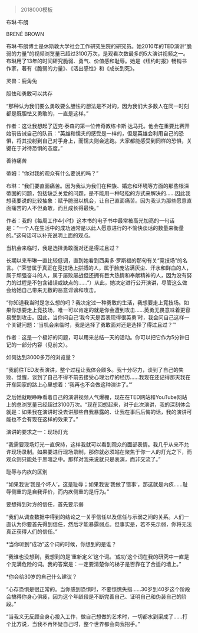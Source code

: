 # 
> 2018000模板




布琳·布朗


BRENÉ BROWN


布琳·布朗博士是休斯敦大学社会工作研究生院的研究员。她2010年的TED演讲“脆弱的力量”的视频浏览量已超过3100万次，是观看次数最多的5大演讲视频之一。布琳用了13年的时间研究脆弱、勇气、价值感和耻辱。她是《纽约时报》畅销书作家，著有《脆弱的力量》、《活出感性》和《成长到死》。

灵兽：鹿角兔


胆怯和勇敢可以共存

“那种认为我们要么勇敢要么胆怯的想法是不对的，因为我们大多数人在同一时刻都是既胆怯又勇敢的，一直是这样。”


作者：这让我想起了迈克·泰森的第一位传奇教练卡斯·达马托。他会在重要比赛开始前告诫自己的队员：“英雄和懦夫的感受是一样的，但是英雄会利用自己的恐惧，将其投射到自己对手身上，而懦夫则会逃跑。大家都能感受到同样的恐惧，关键在于对待恐惧的态度。”




善待痛苦

蒂姆：“你对我的观众有什么要说的吗？”

布琳：“我们要直面痛苦。因为我认为我们在种族、婚恋和环境等方面的那些根深蒂固的问题，包括缺乏关爱的问题，是不能用一种轻松的方式来解决的……因此我想我要说的比较抽象：赋予脆弱以机会，让自己直面痛苦。因为我认为那些愿意直面痛苦的人不但勇敢，而且成长得最快。”


作者：我的《每周工作4小时》这本书的电子书中最常被高光加亮的一句话是：“一个人在生活中的成功通常是以此人愿意进行的不愉快谈话的数量来衡量的。”这句话可以补充说明上面的观点。




当机会来临时，我是选择勇敢面对还是得过且过？

长期以来布琳一直比较低调，直到她看到西奥多·罗斯福的那句有关“竞技场”的名言。（“荣誉属于真正在竞技场上拼搏的人，属于脸庞沾满灰尘、汗水和鲜血的人，属于顽强奋斗的人，属于屡败屡战但还拥有巨大热情和奉献精神的人，因为没有努力的过程是不包含错误或缺点的……”）从此，她决定进行公开演讲，尽管这么做会给她自己带来无数的恶意诽谤和攻击。

“你知道我当时是怎么想的吗？我决定过一种勇敢的生活，我想要走上竞技场。如果你想要走上竞技场，唯一可以肯定的就是你会遭到攻击……英勇无畏意味着更容易受到攻击。因此，当你问自己‘我今天是否表现得很英勇’时，我会问自己这样一个关键问题：‘当机会来临时，我是选择了勇敢面对还是选择了得过且过？’”


作者：这是一个极好的问题，可以用来总结一天的活动。你可以把它作为5分钟日记的一部分内容（见前文）。




如何达到3000多万的浏览量？

“我前往TED发表演讲，整个过程让我体会颇多。我十分尽力，谈到了自己的失败、觉醒，谈到了自己不得不前去接受心理治疗的经历……我现在还记得那天我在开车回家的路上心里想着：‘我再也不会做这种演讲了。’”

之后她就眼睁睁看着自己的演讲视频人气爆棚，现在在TED网站和YouTube网站上的总浏览量已经超过3100万次。“现在回想起来，对于此次演讲，我的深刻体会就是：如果我在演讲时没去讲那些自我暴露的、让我在事后后悔的话，我的演讲可能也不会有现在这样的效果了。”


演讲的要求之一：现场灯光

“我需要现场灯光一直保持，这样我就可以看到观众的面部表情。我几乎从来不允许现场录制。如果要进行现场录制，那你就必须站在聚焦于你一人的灯光之下，而观众则只能处于黑暗之中。那样对我来说就只是表演，而非交流了。”


耻辱与内疚的区别

“如果我说‘我是个坏人’，这是耻辱；如果我说‘我做了错事’，那这就是内疚……耻辱侧重的是自我评价，而内疚侧重的是行为。”


要想得到对方的信任，首先要示弱

“我们从调查数据中得到的结论之一关乎信任以及信任与示弱之间的关系。人们一直认为你要首先得到信任，然后才能暴露弱点。但事实是，若不先示弱，你将无法真正获得人们的信任。”

*当你听到“成功”这个词的时候，你想到的是谁？

“我谁也没想到，我想到的是‘重新定义’这个词。‘成功’这个词在我的研究中一直是个充满危险的词。我的答案是：一定要清楚你的梯子是否靠在了合适的墙上。”

*你会给30岁的自己什么建议？

“心存恐惧是很正常的。当你感到恐惧时，不要惊慌失措……30岁到40岁这个阶段会搞得你身心俱疲，因为这个年龄段是不断完善自己、证明自己和伪装自己的阶段。”





“当我义无反顾全身心投入工作，做自己想做的艺术时，一切都水到渠成了……打个比方说，当我不再怀疑自己时，整个世界都会向我招手。”


